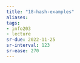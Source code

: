 ```yaml
---
title: "18-hash-examples"
aliases: 
tags: 
- info203
- lecture
sr-due: 2022-11-25
sr-interval: 123
sr-ease: 270
---
```


